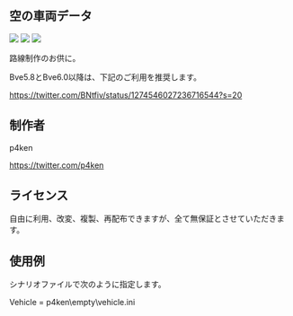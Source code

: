 ## 空の車両データ
![](https://img.shields.io/badge/Bve5.7-対応-success) ![](https://img.shields.io/badge/Bve5.8-非対応-critical) ![](https://img.shields.io/badge/Bve6.0-非対応-critical)

路線制作のお供に。

Bve5.8とBve6.0以降は、下記のご利用を推奨します。

https://twitter.com/BNtfiv/status/1274546027236716544?s=20

## 制作者
p4ken

https://twitter.com/p4ken

## ライセンス
自由に利用、改変、複製、再配布できますが、全て無保証とさせていただきます。

## 使用例
シナリオファイルで次のように指定します。

Vehicle = p4ken\empty\vehicle.ini